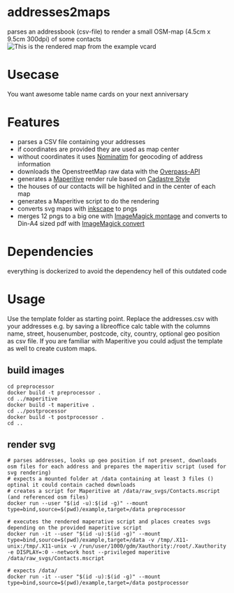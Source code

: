 addresses2maps
==========

parses an addressbook (csv-file) to render a small OSM-map (4.5cm x 9.5cm 300dpi) of some contacts
![This is the rendered map from the example vcard](https://raw.githubusercontent.com/kartenkarsten/vcard2maps/master/John.png "example map")

# Usecase
You want awesome table name cards on your next anniversary

# Features
- parses a CSV file containing your addresses
- if coordinates are provided they are used as map center
- without coordinates it uses [Nominatim](http://wiki.openstreetmap.org/wiki/Nominatim) for geocoding of address information
- downloads the OpenstreetMap raw data with the [Overpass-API](http://wiki.openstreetmap.org/wiki/Overpass_API)
- generates a [Maperitive](http://maperitive.net/) render rule based on [Cadastre Style](http://wiki.openstreetmap.org/wiki/User:Nakaner/Cadastre_Style)
- the houses of our contacts will be highlited and in the center of each map
- generates a Maperitive script to do the rendering
- converts svg maps with [inkscape](http://www.inkscape.org/de/) to pngs
- merges 12 pngs to a big one with [ImageMagick montage](http://www.imagemagick.org/script/montage.php) and converts to Din-A4 sized pdf with [ImageMagick convert](http://www.imagemagick.org/script/convert.php) 

# Dependencies
everything is dockerized to avoid the dependency hell of this outdated code

# Usage

Use the template folder as starting point.
Replace the addresses.csv with your addresses e.g. by saving a libreoffice calc table with the columns name, street, housenumber, postcode, city, country, optional geo position as csv file.
If you are familiar with Maperitive you could adjust the template as well to create custom maps.

## build images

```
cd preprocessor
docker build -t preprocessor .
cd ../maperitive
docker build -t maperitive .
cd ../postprocessor
docker build -t postprocessor .
cd ..
```

## render svg

```
# parses addresses, looks up geo position if not present, downloads osm files for each address and prepares the maperitiv script (used for svg rendering)
# expects a mounted folder at /data containing at least 3 files () optinal it could contain cached downloads
# creates a script for Maperitive at /data/raw_svgs/Contacts.mscript (and referenced osm files)
docker run --user "$(id -u):$(id -g)" --mount type=bind,source=$(pwd)/example,target=/data preprocessor

# executes the rendered maperative script and places creates svgs depending on the provided maperitive script
docker run -it --user "$(id -u):$(id -g)" --mount type=bind,source=$(pwd)/example,target=/data -v /tmp/.X11-unix:/tmp/.X11-unix -v /run/user/1000/gdm/Xauthority:/root/.Xauthority -e DISPLAY=:0 --network host --privileged maperitive /data/raw_svgs/Contacts.mscript

# expects /data/
docker run -it --user "$(id -u):$(id -g)" --mount type=bind,source=$(pwd)/example,target=/data postprocessor
```

